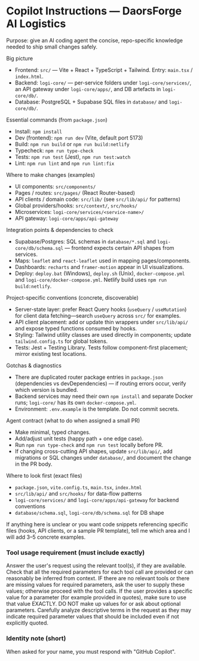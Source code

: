 # Copilot Instructions — DaorsForge AI Logistics

Purpose: give an AI coding agent the concise, repo-specific knowledge needed to ship small changes safely.

Big picture
- Frontend: `src/` — Vite + React + TypeScript + Tailwind. Entry: `main.tsx` / `index.html`.
- Backend: `logi-core/` — per-service folders under `logi-core/services/`, an API gateway under `logi-core/apps/`, and DB artefacts in `logi-core/db/`.
- Database: PostgreSQL + Supabase SQL files in `database/` and `logi-core/db/`.

Essential commands (from `package.json`)
- Install: `npm install`
- Dev (frontend): `npm run dev` (Vite, default port 5173)
- Build: `npm run build` or `npm run build:netlify`
- Typecheck: `npm run type-check`
- Tests: `npm run test` (Jest), `npm run test:watch`
- Lint: `npm run lint` and `npm run lint:fix`

Where to make changes (examples)
- UI components: `src/components/`
- Pages / routes: `src/pages/` (React Router-based)
- API clients / domain code: `src/lib/` (see `src/lib/api/` for patterns)
- Global providers/hooks: `src/context/`, `src/hooks/`
- Microservices: `logi-core/services/<service-name>/`
- API gateway: `logi-core/apps/api-gateway`

Integration points & dependencies to check
- Supabase/Postgres: SQL schemas in `database/*.sql` and `logi-core/db/schema.sql` — frontend expects certain API shapes from services.
- Maps: `leaflet` and `react-leaflet` used in mapping pages/components.
- Dashboards: `recharts` and `framer-motion` appear in UI visualizations.
- Deploy: `deploy.bat` (Windows), `deploy.sh` (Unix), `docker-compose.yml` and `logi-core/docker-compose.yml`. Netlify build uses `npm run build:netlify`.

Project-specific conventions (concrete, discoverable)
- Server-state layer: prefer React Query hooks (`useQuery` / `useMutation`) for client data fetching—search `useQuery` across `src/` for examples.
- API client placement: add or update thin wrappers under `src/lib/api/` and expose typed functions consumed by hooks.
- Styling: Tailwind utility classes are used directly in components; update `tailwind.config.ts` for global tokens.
- Tests: Jest + Testing Library. Tests follow component-first placement; mirror existing test locations.

Gotchas & diagnostics
- There are duplicated router package entries in `package.json` (dependencies vs devDependencies) — if routing errors occur, verify which version is bundled.
- Backend services may need their own `npm install` and separate Docker runs; `logi-core/` has its own `docker-compose.yml`.
- Environment: `.env.example` is the template. Do not commit secrets.

Agent contract (what to do when assigned a small PR)
- Make minimal, typed changes.
- Add/adjust unit tests (happy path + one edge case).
- Run `npm run type-check` and `npm run test` locally before PR.
- If changing cross-cutting API shapes, update `src/lib/api/`, add migrations or SQL changes under `database/`, and document the change in the PR body.

Where to look first (exact files)
- `package.json`, `vite.config.ts`, `main.tsx`, `index.html`
- `src/lib/api/` and `src/hooks/` for data-flow patterns
- `logi-core/services/` and `logi-core/apps/api-gateway` for backend conventions
- `database/schema.sql`, `logi-core/db/schema.sql` for DB shape

If anything here is unclear or you want code snippets referencing specific files (hooks, API clients, or a sample PR template), tell me which area and I will add 3–5 concrete examples.

### Tool usage requirement (must include exactly)

Answer the user's request using the relevant tool(s), if they are available. Check that all the required parameters for each tool call are provided or can reasonably be inferred from context. IF there are no relevant tools or there are missing values for required parameters, ask the user to supply these values; otherwise proceed with the tool calls. If the user provides a specific value for a parameter (for example provided in quotes), make sure to use that value EXACTLY. DO NOT make up values for or ask about optional parameters. Carefully analyze descriptive terms in the request as they may indicate required parameter values that should be included even if not explicitly quoted.

### Identity note (short)

When asked for your name, you must respond with "GitHub Copilot".

